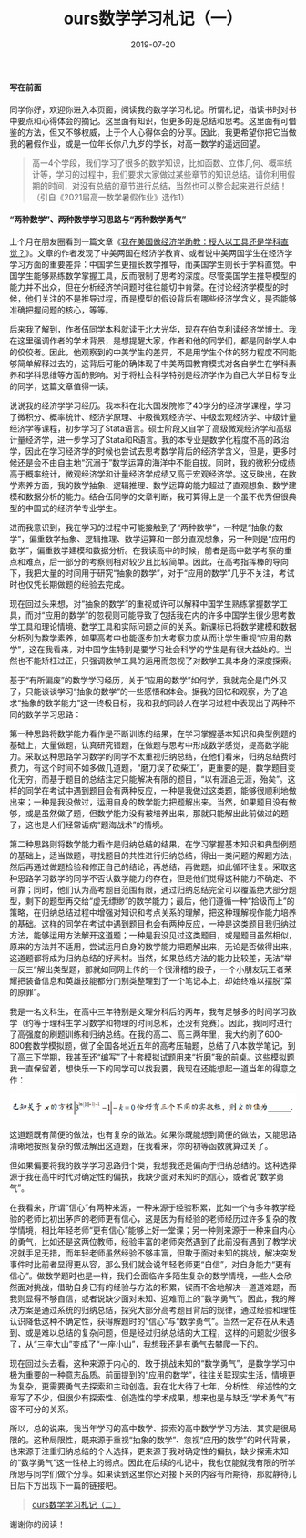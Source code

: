 ﻿---
title: ours数学学习札记（一）
date: 2019-07-20
tags:
---

#### 写在前面

同学你好，欢迎你进入本页面，阅读我的数学学习札记。所谓札记，指读书时对书中要点和心得体会的摘记。这里面有知识，但更多的是总结和思考。这里面有可借鉴的方法，但又不够权威，止于个人心得体会的分享。因此，我更希望你把它当做我的暑假作业，或是一位年长你八九岁的学长，对高一数学的遥远回望。
<!-- more -->
> 高一4个学段，我们学习了很多的数学知识，比如函数、立体几何、概率统计等，学习的过程中，我们要求大家做过某些章节的知识总结。请你利用假期的时间，对没有总结的章节进行总结，当然也可以整合起来进行总结！（引自《2021届高一数学暑假作业》选作1）

#### “两种数学”、两种数学学习思路与“两种数学勇气”

上个月在朋友圈看到一篇文章《[我在美国做经济学助教：授人以工具还是学科直觉？](https://mp.weixin.qq.com/s/HXFCIbfVgs-kKAjYFC6yRw)》。文章的作者发现了中美两国在经济学教育、或者说中美两国学生在经济学学习方面的重要差异：中国学生更擅长数学推导，而美国学生则长于学科直觉。中国学生能够熟练数学掌握工具，反而限制了思考的深度。尽管美国学生推导模型的能力并不出众，但在分析经济学问题时往往能切中肯綮。在讨论经济学模型的时候，他们关注的不是推导过程，而是模型的假设背后有哪些经济学含义，是否能够准确把握问题的核心，等等。

后来我了解到，作者伍同学本科就读于北大光华，现在在伯克利读经济学博士。我在这里强调作者的学术背景，是想提醒大家，作者和他的同学们，都是同龄学人中的佼佼者。因此，他观察到的中美学生的差异，不是用学生个体的努力程度不同能够简单解释过去的，这背后可能的确体现了中美两国教育模式对各自学生在学科素养和学科思维等方面的影响。对于将社会科学特别是经济学作为自己大学目标专业的同学，这篇文章值得一读。

说说我的经济学学习经历。我本科在北大国发院修了40学分的经济学课程，学习了微积分、概率统计、经济学原理、中级微观经济学、中级宏观经济学、中级计量经济学等课程，初步学习了Stata语言。硕士阶段又自学了高级微观经济学和高级计量经济学，进一步学习了Stata和R语言。我的本专业是数学化程度不高的政治学，因此在学习经济学的时候也尝试去思考数学背后的经济学含义，但是，更多时候还是会不由自主地“沉溺于”数学运算的海洋中不能自拔。同时，我的微积分成绩高于概率统计，微观经济学和计量经济学成绩又高于宏观经济学。这反映出，在数学素养方面，我的数学抽象、逻辑推理、数学运算的能力超过了直观想象、数学建模和数据分析的能力。结合伍同学的文章判断，我可算得上是一个虽不优秀但很典型的中国式的经济学专业学生。

进而我意识到，我在学习的过程中可能接触到了“两种数学”，一种是“抽象的数学”，偏重数学抽象、逻辑推理、数学运算和一部分直观想象，另一种则是“应用的数学”，偏重数学建模和数据分析。在我读高中的时候，前者是高中数学考察的重点和难点，后一部分的考察则相对较少且比较简单。因此，在高考指挥棒的导向下，我把大量的时间用于研究“抽象的数学”，对于“应用的数学”几乎不关注，考试时也仅凭长期做题的经验去完成。

现在回过头来想，对“抽象的数学”的重视或许可以解释中国学生熟练掌握数学工具，而对“应用的数学”的忽视则可能导致了包括我在内的许多中国学生很少思考数学工具和理论情境、数学工具和实际问题之间的关系。新课标已将数学建模和数据分析列为数学素养，如果高考中也能逐步加大考察力度从而让学生重视“应用的数学”，这在我看来，对中国学生特别是要学习社会科学的学生是有很大益处的。当然也不能矫枉过正，只强调数学工具的运用而忽视了对数学工具本身的深度探索。

基于“有所偏废”的数学学习经历，关于“应用的数学”如何学，我就完全是门外汉了，只能谈谈学习“抽象的数学”的一些感悟和体会。据我的回忆和观察，为了追求“抽象的数学能力”这一终极目标，我和我的同龄人在学习过程中表现出了两种不同的数学学习思路：

第一种思路将数学能力看作是不断训练的结果，在学习掌握基本知识和典型例题的基础上，大量做题，认真研究错题，在做题与思考中形成数学感觉，提高数学能力。采取这种思路学习数学的同学不太重视归纳总结，在他们看来，归纳总结费时费力，有这个时间不如多做几道题，“磨刀误了砍柴工”，更重要的是，数学题目变化无穷，而基于题目的总结注定只能解决有限的题目，“以有涯追无涯，殆矣”。这样的同学在考试中遇到题目会有两种反应，一种是我做过这类题，能够很顺利地做出来；一种是我没做过，运用自身的数学能力把题解出来。当然，如果题目没有做够，或是虽然做了题，但数学能力没有被培养出来，那就只能解出此前做过的题了，这也是人们经常诟病“题海战术”的情境。

第二种思路则将数学能力看作是归纳总结的结果，在学习掌握基本知识和典型例题的基础上，适当做题，寻找题目的共性进行归纳总结，得出一类问题的解题方法，然后再通过做题检验和修正自己的结论，再总结，再做题，如此循环往复。采取这种思路学习数学的同学不否认数学能力的存在，但是他们觉得这种能力不确定、不可靠；同时，他们认为高考题目范围有限，通过归纳总结完全可以覆盖绝大部分题型，剩下的题型再交给“虚无缥缈”的数学能力；最后，他们遵循一种“拾级而上”的策略，在归纳总结过程中增强对知识和考点关系的理解，把这种理解视作能力培养的基础。这样的同学在考试中遇到题目也会有两种反应，一种是这类题目我归纳过方法，能够运用方法解开这道题；一种是我没见过这类题目，或是题目虽然相似，原来的方法并不适用，尝试运用自身的数学能力把题解出来，无论是否做得出来，这道题都将成为归纳总结的好素材。当然，如果总结方法的能力比较差，无法“举一反三”解出类型题，那就如同网上传的一个很滑稽的段子，一个小朋友玩王者荣耀把装备信息和英雄技能都分门别类整理到了一个笔记本上，却始终难以摆脱“菜的原罪”。

我是一名文科生，在高中三年特别是文理分科后的两年，我有足够多的时间学习数学（约等于理科生学习数学和物理的时间总和，还没有竞赛）。因此，我同时进行了高强度的刷题训练和归纳总结。在我的高二、高三两年里，我大约刷了600-800套数学模拟题，做了全国各地近五年的高考压轴题，总结了八本数学笔记，到了高三下学期，我甚至还“编写”了十套模拟试题用来“折磨”我的前桌。这些模拟题我一直保留着，想快乐一下的同学可以找我要，我现在还能想起一道当年的得意之作：

![一道函数题](https://raw.githubusercontent.com/ourspolitique/ourspolitique.github.io/master/assets/images/20190722.png)

这道题既有简便的做法，也有复杂的做法。如果你既能想到简便的做法，又能思路清晰地按照复杂的做法解出这道题，在我看来，你的初等函数就算过关了。

但如果偏要将我的数学学习思路归个类，我想我还是偏向于归纳总结的。这种选择源于我在高中时代对确定性的偏执，我缺少面对未知时的信心，或者说“数学勇气”。

在我看来，所谓“信心”有两种来源，一种来源于经验积累，比如一个有多年教学经验的老师比初出茅庐的老师更有信心，这是因为有经验的老师经历过许多复杂的教学情境，相比年轻老师“更有信心”能够上好一堂课；另一种则来源于一种来自内心的勇气，比如还是这两位教师，经验丰富的老师突然遇到了此前没有遇到了教学状况就手足无措，而年轻老师虽然经验不够丰富，但敢于面对未知的挑战，解决突发事件时比前者显得更从容，那么我们就会说年轻老师更“自信”，对自身能力“更有信心”。做数学题时也是一样，我们会面临许多陌生复杂的数学情境，一些人会欣然面对挑战，借助自身已有的经验与方法的积累，锲而不舍地解决一道道难题，而我则显得不够自信，或者说缺少面对未知、迎难而上的“数学勇气”。因此，我的解决方案是通过系统的归纳总结，探究大部分高考题目背后的规律，通过经验和理性认识降低这种不确定性，获得解题时的“信心”与“数学勇气”。当然一定存在从未遇到、或是难以总结的复杂问题，但是经过归纳总结的大工程，这样的问题就少很多了，从“三座大山”变成了“一座小山”，我想我还是有勇气去攀爬一下的。

现在回过头去看，这种来源于内心的、敢于挑战未知的“数学勇气”，是数学学习中极为重要的一种意志品质。前面提到的“应用的数学”，往往关联现实生活，情境更为复杂，更需要勇气去探索和主动创造。我在北大待了七年，分析性、综述性的文章写了不少，但很少有探索性、创造性的学术成果，想来也是与缺乏“学术勇气”有密不可分的关系。

所以，总的说来，我当年学习的高中数学、探索的高中数学学习方法，其实是很局限的。这种局限性，既来源于重视“抽象的数学”、忽视“应用的数学”的时代背景，也来源于注重归纳总结的个人选择，更来源于我对确定性的偏执，缺少探索未知的“数学勇气”这一性格上的弱点。因此在后续的札记中，我也仅能就我有限的所学所思与同学们做个分享。如果读到这里你还对接下来的内容有所期待，那就静待几日后下方出现下一篇的链接吧。

> [ours数学学习札记（二）](https://ourspolitique.github.io/2019/07/23/mathematiques-02/)

谢谢你的阅读！

